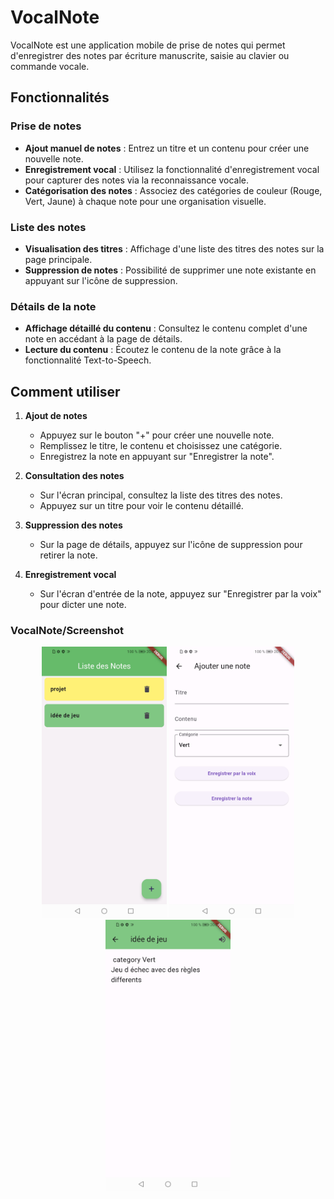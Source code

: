 # VocalNote

VocalNote est une application mobile de prise de notes qui permet d'enregistrer des notes par écriture manuscrite, saisie au clavier ou commande vocale.

## Fonctionnalités

### Prise de notes
- **Ajout manuel de notes** : Entrez un titre et un contenu pour créer une nouvelle note.
- **Enregistrement vocal** : Utilisez la fonctionnalité d'enregistrement vocal pour capturer des notes via la reconnaissance vocale.
- **Catégorisation des notes** : Associez des catégories de couleur (Rouge, Vert, Jaune) à chaque note pour une organisation visuelle.

### Liste des notes
- **Visualisation des titres** : Affichage d'une liste des titres des notes sur la page principale.
- **Suppression de notes** : Possibilité de supprimer une note existante en appuyant sur l'icône de suppression.

### Détails de la note
- **Affichage détaillé du contenu** : Consultez le contenu complet d'une note en accédant à la page de détails.
- **Lecture du contenu** : Écoutez le contenu de la note grâce à la fonctionnalité Text-to-Speech.

## Comment utiliser
1. **Ajout de notes**
   - Appuyez sur le bouton "+" pour créer une nouvelle note.
   - Remplissez le titre, le contenu et choisissez une catégorie.
   - Enregistrez la note en appuyant sur "Enregistrer la note".

2. **Consultation des notes**
   - Sur l'écran principal, consultez la liste des titres des notes.
   - Appuyez sur un titre pour voir le contenu détaillé.

3. **Suppression des notes**
   - Sur la page de détails, appuyez sur l'icône de suppression pour retirer la note.

4. **Enregistrement vocal**
   - Sur l'écran d'entrée de la note, appuyez sur "Enregistrer par la voix" pour dicter une note.

### VocalNote/Screenshot

<div align="center">
  <img src="/Screenshot1.jpg" width="200" />
  <img src="/Screenshot2.jpg" width="200" />
  <img src="/Screenshot3.jpg" width="200" />

</div>